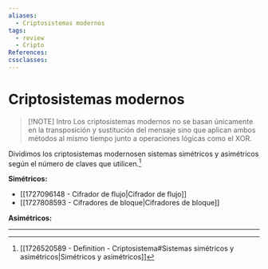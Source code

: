 ```yaml
---
aliases:
  - Criptosistemas modernos
tags:
  - review
  - Cripto
References: 
cssclasses:
---
```

# Criptosistemas modernos

> [!NOTE] Intro
> Los criptosistemas modernos no se basan únicamente en la transposición y sustitución del mensaje sino que aplican ambos métodos al mismo tiempo junto a operaciones lógicas como el XOR.

Dividimos los criptosistemas modernosen sistemas simétricos y asimétricos según el número de claves que utilicen.[^1] 

**Simétricos:**
+ [[1727096148 - Cifrador de flujo|Cifrador de flujo]]
+ [[1727808593 - Cifradores de bloque|Cifradores de bloque]]

**Asimétricos:**
***
[^1]: [[1726520589 - Definition - Criptosistema#Sistemas simétricos y asimétricos|Simétricos y asimétricos]]